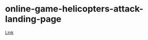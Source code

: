 # online-game-helicopters-attack-landing-page

[Link](https://alexghosttt.github.io/online-game-helicopters-attack-landing-page/)
